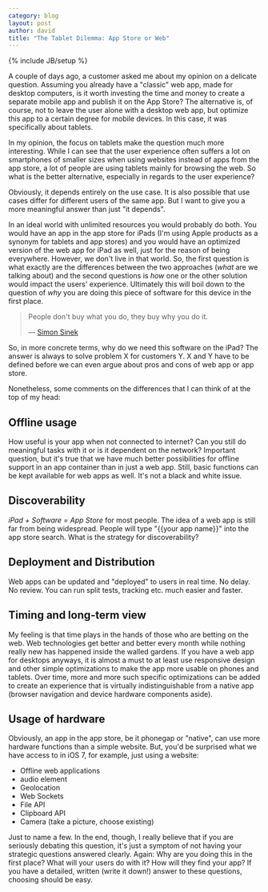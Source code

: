 ```yaml
---
category: blog
layout: post
author: david
title: "The Tablet Dilemma: App Store or Web"
---
```

{% include JB/setup %}

A couple of days ago, a customer asked me about my opinion on a delicate question. Assuming you already have a "classic" web app, made for desktop computers, is it worth investing the time and money to create a separate mobile app and publish it on the App Store? The alternative is, of course, not to leave the user alone with a desktop web app, but optimize this app to a certain degree for mobile devices. In this case, it was specifically about tablets.

In my opinion, the focus on tablets make the question much more interesting. While I can see that the user experience often suffers a lot on smartphones of smaller sizes when using websites instead of apps from the app store, a lot of people are using tablets mainly for browsing the web. So what is the better alternative, especially in regards to the user experience?

Obviously, it depends entirely on the use case. It is also possible that use cases differ for different users of the same app. But I want to give you a more meaningful answer than just "it depends".

In an ideal world with unlimited resources you would probably do both.<!-- more --><span id="more"></span> You would have an app in the app store for iPads (I'm using Apple products as a synonym for tablets and app stores) and you would have an optimized version of the web app for iPad as well, just for the reason of being everywhere. However, we don't live in that world. So, the first question is what exactly are the differences between the two approaches (_what_ are we talking about) and the second questions is _how_ one or the other solution would impact the users' experience. Ultimately this will boil down to the question of _why_ you are doing this piece of software for this device in the first place.

<blockquote><p>People don't buy what you do, they buy why you do it.</p>&mdash; <a href="http://www.ted.com/talks/simon_sinek_how_great_leaders_inspire_action.html">Simon Sinek</a></blockquote>

So, in more concrete terms, why do we need this software on the iPad? The answer is always to solve problem X for customers Y. X and Y have to be defined before we can even argue about pros and cons of web app or app store.

Nonetheless, some comments on the differences that I can think of at the top of my head:

## Offline usage
How useful is your app when not connected to internet? Can you still do meaningful tasks with it or is it dependent on the network? Important question, but it's true that we have much better possibilities for offline support in an app container than in just a web app. Still, basic functions can be kept available for web apps as well. It's not a black and white issue.

## Discoverability
_iPad + Software = App Store_ for most people. The idea of a web app is still far from being widespread. People will type "{{your app name}}" into the app store search. What is the strategy for discoverability?

## Deployment and Distribution
Web apps can be updated and "deployed" to users in real time. No delay. No review. You can run split tests, tracking etc. much easier and faster.

## Timing and long-term view
My feeling is that time plays in the hands of those who are betting on the web. Web technologies get better and better every month while nothing really new has happened inside the walled gardens. If you have a web app for desktops anyways, it is almost a must to at least use responsive design and other simple optimizations to make the app more usable on phones and tablets. Over time, more and more such specific optimizations can be added to create an experience that is virtually indistinguishable from a native app (browser navigation and device hardware components aside).

## Usage of hardware
Obviously, an app in the app store, be it phonegap or "native", can use more hardware functions than a simple website. But, you'd be surprised what we have access to in iOS 7, for example, just using a website:

* Offline web applications
* audio element
* Geolocation
* Web Sockets
* File API
* Clipboard API
* Camera (take a picture, choose existing)

Just to name a few. In the end, though, I really believe that if you are seriously debating this question, it's just a symptom of not having your strategic questions answered clearly. Again: Why are you doing this in the first place? What will your users do with it? How will they find your app? If you have a detailed, written (write it down!) answer to these questions, choosing should be easy.
